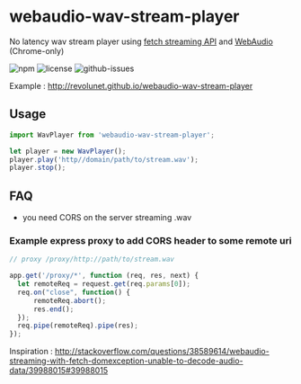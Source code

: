 # webaudio-wav-stream-player

No latency wav stream player using [fetch streaming API]() and [WebAudio]() (Chrome-only)

![npm](https://img.shields.io/npm/v/webaudio-wav-stream-player.svg) ![license](https://img.shields.io/npm/l/webaudio-wav-stream-player.svg) ![github-issues](https://img.shields.io/github/issues/revolunet/webaudio-wav-stream-player.svg)

Example : http://revolunet.github.io/webaudio-wav-stream-player

## Usage

```js
import WavPlayer from 'webaudio-wav-stream-player';

let player = new WavPlayer();
player.play('http//domain/path/to/stream.wav');
player.stop();
```

## FAQ

 - you need CORS on the server streaming .wav

### Example express proxy to add CORS header to some remote uri

```js
// proxy /proxy/http://path/to/stream.wav

app.get('/proxy/*', function (req, res, next) {
  let remoteReq = request.get(req.params[0]);
  req.on("close", function() {
      remoteReq.abort();
      res.end();
  });
  req.pipe(remoteReq).pipe(res);
});

```

Inspiration : http://stackoverflow.com/questions/38589614/webaudio-streaming-with-fetch-domexception-unable-to-decode-audio-data/39988015#39988015

